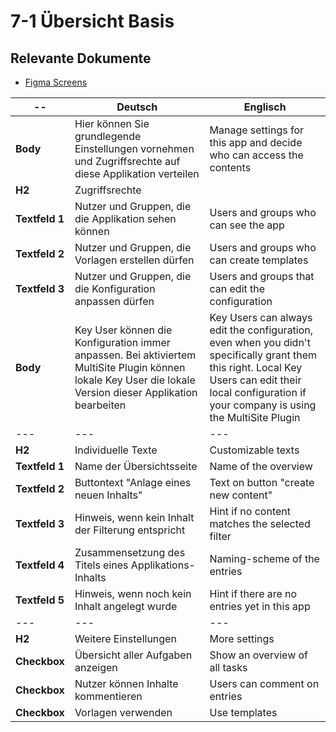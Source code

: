 # 7-1 Übersicht Basis

## Relevante Dokumente

* [Figma Screens](https://www.figma.com/file/ObpEGoczbPSUsnoH7aPFLbdy/Workflow-Generator-Screens?node-id=93%3A712)

-- | Deutsch | Englisch
---|---|---
**Body** | Hier können Sie grundlegende Einstellungen vornehmen und Zugriffsrechte auf diese Applikation verteilen | Manage settings for this app and decide who can access the contents
**H2** | Zugriffsrechte | 
**Textfeld 1** | Nutzer und Gruppen, die die Applikation sehen können | Users and groups who can see the app
**Textfeld 2** | Nutzer und Gruppen, die Vorlagen erstellen dürfen | Users and groups who can create templates
**Textfeld 3** | Nutzer und Gruppen, die die Konfiguration anpassen dürfen | Users and groups that can edit the configuration
**Body** | Key User können die Konfiguration immer anpassen. Bei aktiviertem MultiSite Plugin können lokale Key User die lokale Version dieser Applikation bearbeiten | Key Users can always edit the configuration, even when you didn't specifically grant them this right. Local Key Users can edit their local configuration if your company is using the MultiSite Plugin
--- | --- | ---
**H2** | Individuelle Texte | Customizable texts
**Textfeld 1** | Name der Übersichtsseite | Name of the overview
**Textfeld 2** | Buttontext "Anlage eines neuen Inhalts" | Text on button "create new content"
**Textfeld 3** | Hinweis, wenn kein Inhalt der Filterung entspricht | Hint if no content matches the selected filter
**Textfeld 4** | Zusammensetzung des Titels eines Applikations-Inhalts | Naming-scheme of the entries
**Textfeld 5** | Hinweis, wenn noch kein Inhalt angelegt wurde | Hint if there are no entries yet in this app
--- | --- | ---
**H2** | Weitere Einstellungen | More settings
**Checkbox** | Übersicht aller Aufgaben anzeigen | Show an overview of all tasks
**Checkbox** | Nutzer können Inhalte kommentieren | Users can comment on entries
**Checkbox** | Vorlagen verwenden | Use templates